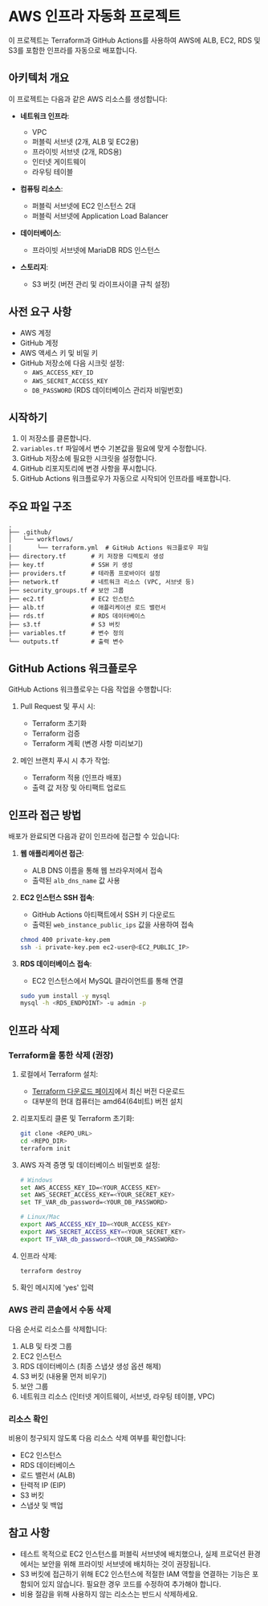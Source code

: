 # AWS 인프라 자동화 프로젝트

이 프로젝트는 Terraform과 GitHub Actions를 사용하여 AWS에 ALB, EC2, RDS 및 S3를 포함한 인프라를 자동으로 배포합니다.

## 아키텍처 개요

이 프로젝트는 다음과 같은 AWS 리소스를 생성합니다:

- **네트워크 인프라**:
  - VPC
  - 퍼블릭 서브넷 (2개, ALB 및 EC2용)
  - 프라이빗 서브넷 (2개, RDS용)
  - 인터넷 게이트웨이
  - 라우팅 테이블

- **컴퓨팅 리소스**:
  - 퍼블릭 서브넷에 EC2 인스턴스 2대
  - 퍼블릭 서브넷에 Application Load Balancer

- **데이터베이스**:
  - 프라이빗 서브넷에 MariaDB RDS 인스턴스

- **스토리지**:
  - S3 버킷 (버전 관리 및 라이프사이클 규칙 설정)

## 사전 요구 사항

- AWS 계정
- GitHub 계정
- AWS 액세스 키 및 비밀 키
- GitHub 저장소에 다음 시크릿 설정:
  - `AWS_ACCESS_KEY_ID`
  - `AWS_SECRET_ACCESS_KEY`
  - `DB_PASSWORD` (RDS 데이터베이스 관리자 비밀번호)

## 시작하기

1. 이 저장소를 클론합니다.
2. `variables.tf` 파일에서 변수 기본값을 필요에 맞게 수정합니다.
3. GitHub 저장소에 필요한 시크릿을 설정합니다.
4. GitHub 리포지토리에 변경 사항을 푸시합니다.
5. GitHub Actions 워크플로우가 자동으로 시작되어 인프라를 배포합니다.

## 주요 파일 구조

```
.
├── .github/
│   └── workflows/
│       └── terraform.yml  # GitHub Actions 워크플로우 파일
├── directory.tf       # 키 저장용 디렉토리 생성
├── key.tf             # SSH 키 생성
├── providers.tf       # 테라폼 프로바이더 설정
├── network.tf         # 네트워크 리소스 (VPC, 서브넷 등)
├── security_groups.tf # 보안 그룹
├── ec2.tf             # EC2 인스턴스
├── alb.tf             # 애플리케이션 로드 밸런서
├── rds.tf             # RDS 데이터베이스
├── s3.tf              # S3 버킷
├── variables.tf       # 변수 정의
└── outputs.tf         # 출력 변수
```

## GitHub Actions 워크플로우

GitHub Actions 워크플로우는 다음 작업을 수행합니다:

1. Pull Request 및 푸시 시:
   - Terraform 초기화
   - Terraform 검증
   - Terraform 계획 (변경 사항 미리보기)

2. 메인 브랜치 푸시 시 추가 작업:
   - Terraform 적용 (인프라 배포)
   - 출력 값 저장 및 아티팩트 업로드

## 인프라 접근 방법

배포가 완료되면 다음과 같이 인프라에 접근할 수 있습니다:

1. **웹 애플리케이션 접근**:
   - ALB DNS 이름을 통해 웹 브라우저에서 접속
   - 출력된 `alb_dns_name` 값 사용

2. **EC2 인스턴스 SSH 접속**:
   - GitHub Actions 아티팩트에서 SSH 키 다운로드
   - 출력된 `web_instance_public_ips` 값을 사용하여 접속
   ```bash
   chmod 400 private-key.pem
   ssh -i private-key.pem ec2-user@<EC2_PUBLIC_IP>
   ```

3. **RDS 데이터베이스 접속**:
   - EC2 인스턴스에서 MySQL 클라이언트를 통해 연결
   ```bash
   sudo yum install -y mysql
   mysql -h <RDS_ENDPOINT> -u admin -p
   ```

## 인프라 삭제

### Terraform을 통한 삭제 (권장)

1. 로컬에서 Terraform 설치:
   - [Terraform 다운로드 페이지](https://developer.hashicorp.com/terraform/downloads)에서 최신 버전 다운로드
   - 대부분의 현대 컴퓨터는 amd64(64비트) 버전 설치

2. 리포지토리 클론 및 Terraform 초기화:
   ```bash
   git clone <REPO_URL>
   cd <REPO_DIR>
   terraform init
   ```

3. AWS 자격 증명 및 데이터베이스 비밀번호 설정:
   ```bash
   # Windows
   set AWS_ACCESS_KEY_ID=<YOUR_ACCESS_KEY>
   set AWS_SECRET_ACCESS_KEY=<YOUR_SECRET_KEY>
   set TF_VAR_db_password=<YOUR_DB_PASSWORD>
   
   # Linux/Mac
   export AWS_ACCESS_KEY_ID=<YOUR_ACCESS_KEY>
   export AWS_SECRET_ACCESS_KEY=<YOUR_SECRET_KEY>
   export TF_VAR_db_password=<YOUR_DB_PASSWORD>
   ```

4. 인프라 삭제:
   ```bash
   terraform destroy
   ```
   
5. 확인 메시지에 'yes' 입력

### AWS 관리 콘솔에서 수동 삭제

다음 순서로 리소스를 삭제합니다:

1. ALB 및 타겟 그룹
2. EC2 인스턴스
3. RDS 데이터베이스 (최종 스냅샷 생성 옵션 해제)
4. S3 버킷 (내용물 먼저 비우기)
5. 보안 그룹
6. 네트워크 리소스 (인터넷 게이트웨이, 서브넷, 라우팅 테이블, VPC)

### 리소스 확인

비용이 청구되지 않도록 다음 리소스 삭제 여부를 확인합니다:
- EC2 인스턴스
- RDS 데이터베이스
- 로드 밸런서 (ALB)
- 탄력적 IP (EIP)
- S3 버킷
- 스냅샷 및 백업

## 참고 사항

- 테스트 목적으로 EC2 인스턴스를 퍼블릭 서브넷에 배치했으나, 실제 프로덕션 환경에서는 보안을 위해 프라이빗 서브넷에 배치하는 것이 권장됩니다.
- S3 버킷에 접근하기 위해 EC2 인스턴스에 적절한 IAM 역할을 연결하는 기능은 포함되어 있지 않습니다. 필요한 경우 코드를 수정하여 추가해야 합니다.
- 비용 절감을 위해 사용하지 않는 리소스는 반드시 삭제하세요.
